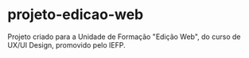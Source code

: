 # projeto-edicao-web
Projeto criado para a Unidade de Formação "Edição Web", do curso de UX/UI Design, promovido pelo IEFP.
